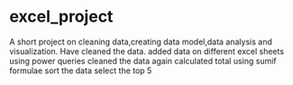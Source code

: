 # excel_project
A short project on cleaning data,creating data model,data analysis and visualization.
Have cleaned the data.
added data on different excel sheets using power queries
cleaned the data again
calculated total using sumif formulae
sort the data
select the top 5
